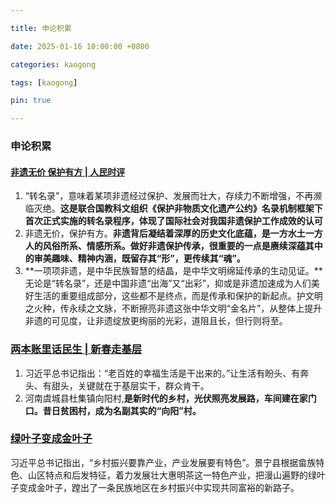 ```yaml
---

title: 申论积累

date: 2025-01-16 10:00:00 +0800

categories: kaogong

tags: [kaogong]

pin: true

---
```


### 申论积累

#### [非遗无价 保护有方 | 人民时评](https://mp.weixin.qq.com/s/FFRZAQAeKcUffxy6XoGibg)

1. “转名录”，意味着某项非遗经过保护、发展而壮大，存续力不断增强，不再濒临灭绝。**这是联合国教科文组织《保护非物质文化遗产公约》名录机制框架下首次正式实施的转名录程序，体现了国际社会对我国非遗保护工作成效的认可**
2. 非遗无价，保护有方。**非遗背后凝结着深厚的历史文化底蕴，是一方水土一方人的风俗所系、情感所系。做好非遗保护传承，很重要的一点是赓续深蕴其中的审美趣味、精神内涵，既留存其“形”，更传续其“魂”。**
3. **一项项非遗，是中华民族智慧的结晶，是中华文明绵延传承的生动见证。**无论是“转名录”，还是中国非遗“出海”又“出彩”，抑或是非遗加速成为人们美好生活的重要组成部分，这些都不是终点，而是传承和保护的新起点。护文明之火种，传永续之文脉，不断擦亮非遗这张中华文明“金名片”，从整体上提升非遗的可见度，让非遗绽放更绚丽的光彩，道阻且长，但行则将至。

### [两本账里话民生 | 新春走基层](https://mp.weixin.qq.com/s/lCaVIKjBZT4sFFMb024bhQ)

1. 习近平总书记指出：“老百姓的幸福生活是干出来的。”让生活有盼头、有奔头、有甜头，关键就在于基层实干，群众肯干。
2. 河南虞城县杜集镇向阳村,**是新时代的乡村，光伏照亮发展路，车间建在家门口。昔日贫困村，成为名副其实的“向阳”村。**

### [绿叶子变成金叶子](https://mp.weixin.qq.com/s/gK1kaCfwPRQvKuPLMk1wOA)
习近平总书记指出，“乡村振兴要靠产业，产业发展要有特色”。景宁县根据畲族特色、山区特点和后发特征，着力发展壮大惠明茶这一特色产业，把漫山遍野的绿叶子变成金叶子，蹚出了一条民族地区在乡村振兴中实现共同富裕的新路子。




